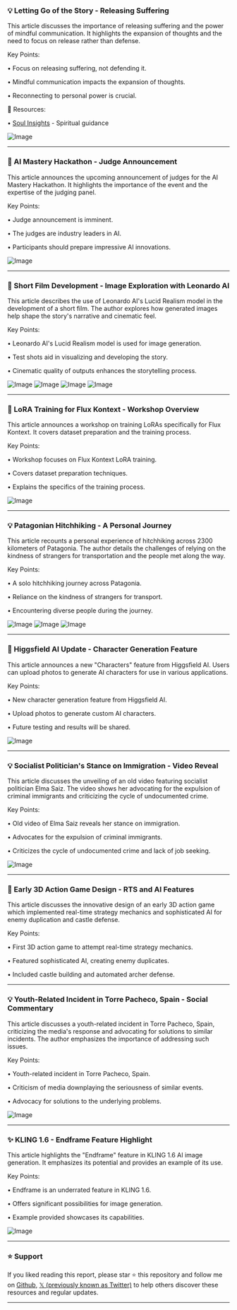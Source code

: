 ### 💡 Letting Go of the Story - Releasing Suffering

This article discusses the importance of releasing suffering and the power of mindful communication.  It highlights the expansion of thoughts and the need to focus on release rather than defense.

Key Points:

• Focus on releasing suffering, not defending it.


• Mindful communication impacts the expansion of thoughts.


• Reconnecting to personal power is crucial.


🔗 Resources:

• [Soul Insights](https://x.com/soulinsights_) -  Spiritual guidance


![Image](https://pbs.twimg.com/amplify_video_thumb/1942431455440707585/img/cn60paeMjC8M4ZbC.jpg)


---

### 🚀 AI Mastery Hackathon - Judge Announcement

This article announces the upcoming announcement of judges for the AI Mastery Hackathon.  It highlights the importance of the event and the expertise of the judging panel.

Key Points:

•  Judge announcement is imminent.


• The judges are industry leaders in AI.


•  Participants should prepare impressive AI innovations.


![Image](https://pbs.twimg.com/media/Gvdz95jW0AAKm_Y?format=jpg&name=small)


---

### 🤖 Short Film Development -  Image Exploration with Leonardo AI

This article describes the use of Leonardo AI's Lucid Realism model in the development of a short film.  The author explores how generated images help shape the story's narrative and cinematic feel.

Key Points:

• Leonardo AI's Lucid Realism model is used for image generation.


• Test shots aid in visualizing and developing the story.


• Cinematic quality of outputs enhances the storytelling process.



![Image](https://pbs.twimg.com/media/GvdTpxCXUAACilb?format=jpg&name=360x360)
![Image](https://pbs.twimg.com/media/GvdTpwfbEAA_czU?format=jpg&name=360x360)
![Image](https://pbs.twimg.com/media/GvdTpwyakAEKWXg?format=jpg&name=360x360)
![Image](https://pbs.twimg.com/media/GvdTpweaoAA-Uk9?format=jpg&name=360x360)


---

### 🤖 LoRA Training for Flux Kontext -  Workshop Overview

This article announces a workshop on training LoRAs specifically for Flux Kontext. It covers dataset preparation and the training process.

Key Points:

• Workshop focuses on Flux Kontext LoRA training.


•  Covers dataset preparation techniques.


• Explains the specifics of the training process.


![Image](https://pbs.twimg.com/media/GvdTHhmWwAEsjub?format=png&name=small)


---

### 💡 Patagonian Hitchhiking -  A Personal Journey

This article recounts a personal experience of hitchhiking across 2300 kilometers of Patagonia. The author details the challenges of relying on the kindness of strangers for transportation and the people met along the way.


Key Points:

•  A solo hitchhiking journey across Patagonia.


• Reliance on the kindness of strangers for transport.


•  Encountering diverse people during the journey.



![Image](https://pbs.twimg.com/media/GvbtTSNW0AAxahY?format=jpg&name=small)
![Image](https://pbs.twimg.com/media/GvbtdLaWQAAQpZk?format=jpg&name=small)
![Image](https://pbs.twimg.com/media/GndX12KWIAAXdkb?format=jpg&name=240x240)

---

### 🚀 Higgsfield AI Update - Character Generation Feature

This article announces a new "Characters" feature from Higgsfield AI.  Users can upload photos to generate AI characters for use in various applications.

Key Points:

• New character generation feature from Higgsfield AI.


•  Upload photos to generate custom AI characters.


•  Future testing and results will be shared.



![Image](https://pbs.twimg.com/media/Gvc5Y-TXUAAcD8a?format=jpg&name=small)


---

### 💡 Socialist Politician's Stance on Immigration - Video Reveal

This article discusses the unveiling of an old video featuring socialist politician Elma Saiz. The video shows her advocating for the expulsion of criminal immigrants and criticizing the cycle of undocumented crime.

Key Points:

•  Old video of Elma Saiz reveals her stance on immigration.


•  Advocates for the expulsion of criminal immigrants.


•  Criticizes the cycle of undocumented crime and lack of job seeking.


![Image](https://pbs.twimg.com/ext_tw_video_thumb/1942675624205684736/pu/img/ri5FcMbsdDLI26Ri.jpg)


---

### 🤖  Early 3D Action Game Design - RTS and AI Features

This article discusses the innovative design of an early 3D action game which implemented real-time strategy mechanics and sophisticated AI for enemy duplication and castle defense.

Key Points:

•  First 3D action game to attempt real-time strategy mechanics.


•  Featured sophisticated AI, creating enemy duplicates.


•  Included castle building and automated archer defense.


---

### 💡  Youth-Related Incident in Torre Pacheco, Spain - Social Commentary

This article discusses a youth-related incident in Torre Pacheco, Spain,  criticizing the media's response and advocating for solutions to similar incidents. The author emphasizes the importance of addressing such issues.


Key Points:

•  Youth-related incident in Torre Pacheco, Spain.


•  Criticism of media downplaying the seriousness of similar events.


•  Advocacy for solutions to the underlying problems.


![Image](https://pbs.twimg.com/media/GvcAc1fWMAA4ETW?format=jpg&name=small)


---

### ✨ KLING 1.6 - Endframe Feature Highlight

This article highlights the "Endframe" feature in KLING 1.6 AI image generation. It emphasizes its potential and provides an example of its use.

Key Points:

•  Endframe is an underrated feature in KLING 1.6.


• Offers significant possibilities for image generation.


•  Example provided showcases its capabilities.


![Image](https://pbs.twimg.com/ext_tw_video_thumb/1943011020173148160/pu/img/aqCUE-5BWJTxQXF5.jpg)


---

### ⭐️ Support

If you liked reading this report, please star ⭐️ this repository and follow me on [Github](https://github.com/Drix10), [𝕏 (previously known as Twitter)](https://x.com/DRIX_10_) to help others discover these resources and regular updates.

---